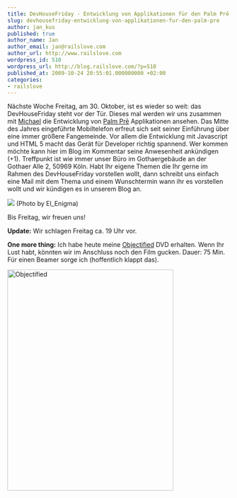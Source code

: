 ```yaml
---
title: DevHouseFriday - Entwicklung von Applikationen für den Palm Prē
slug: devhousefriday-entwicklung-von-applikationen-fur-den-palm-pre
author: jan_kus
published: true
author_name: Jan
author_email: jan@railslove.com
author_url: http://www.railslove.com
wordpress_id: 510
wordpress_url: http://blog.railslove.com/?p=510
published_at: 2009-10-24 20:55:01.000000000 +02:00
categories:
- railslove
---
```

Nächste Woche Freitag, am 30. Oktober, ist es wieder so weit: das DevHouseFriday steht vor der Tür. Dieses mal werden wir uns zusammen mit <a href="http://twitter.com/bumi">Michael</a> die Entwicklung von <a href="http://en.wikipedia.org/wiki/Palm_Pre">Palm Prē</a> Applikationen ansehen. Das Mitte des Jahres eingeführte Mobiltelefon erfreut sich seit seiner Einführung über eine immer größere Fangemeinde. Vor allem die Entwicklung mit Javascript und HTML 5 macht das Gerät für Developer richtig spannend.
Wer kommen möchte kann hier im Blog im Kommentar seine Anwesenheit ankündigen (+1). Treffpunkt ist wie immer unser Büro im Gothaergebäude an der Gothaer Alle 2, 50969 Köln.
Habt Ihr eigene Themen die Ihr gerne im Rahmen des DevHouseFriday vorstellen wollt, dann schreibt uns einfach eine Mail mit dem Thema und einem Wunschtermin wann ihr es vorstellen wollt und wir kündigen es in unserem Blog an.

<a href="http://www.flickr.com/photos/marca-pasos/3183554774/in/pool-palmpre"><img src="http://farm4.static.flickr.com/3297/3183554774_b6afbc69a9.jpg" /></a>
(Photo by El_Enigma)

Bis Freitag, wir freuen uns!

<strong>Update:</strong> Wir schlagen Freitag ca. 19 Uhr vor.

<strong>One more thing:</strong> Ich habe heute meine <a href="http://www.objectifiedfilm.com">Objectified</a> DVD erhalten. Wenn Ihr Lust habt, könnten wir im Anschluss noch den Film gucken. Dauer: 75 Min. Für einen Beamer sorge ich (hoffentlich klappt das).

<a href="http://www.ipernity.com/doc/koos/6413448"><img src="http://u1.ipernity.com/13/34/48/6413448.e86f3f4e.500.jpg" width="375" height="500" alt="Objectified" border="0"/></a>
